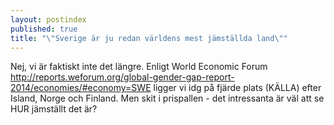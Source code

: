 ```yaml
---
layout: postindex
published: true
title: "\"Sverige är ju redan världens mest jämställda land\""
---
```





Nej, vi är faktiskt inte det längre. Enligt World Economic Forum  http://reports.weforum.org/global-gender-gap-report-2014/economies/#economy=SWE
ligger vi idg på fjärde plats (KÄLLA) efter Island, Norge och Finland. Men skit i prispallen - det intressanta är väl att se HUR jämställt det är?
